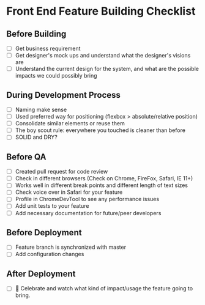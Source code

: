 # Front End Feature Building Checklist

## Before Building

- [ ] Get business requirement
- [ ] Get designer's mock ups and understand what the designer's visions are
- [ ] Understand the current design for the system, and what are the possible impacts we could possibly bring

## During Development Process

- [ ] Naming make sense
- [ ] Used preferred way for positioning (flexbox > absolute/relative position)
- [ ] Consolidate similar elements or reuse them
- [ ] The boy scout  rule: everywhere you touched is cleaner than before
- [ ] SOLID and DRY?

## Before QA

- [ ] Created pull request for code review
- [ ] Check in different browsers (Check on Chrome, FireFox, Safari, IE 11+)
- [ ] Works well in different break points and different length of text sizes
- [ ] Check voice over in Safari for your feature
- [ ] Profile in ChromeDevTool to see any performance issues
- [ ] Add unit tests to your feature
- [ ] Add necessary documentation for future/peer developers

## Before Deployment

- [ ] Feature branch is synchronized with master
- [ ] Add configuration changes

## After Deployment

- [ ] 🎉 Celebrate and watch what kind of impact/usage the feature going to bring.


